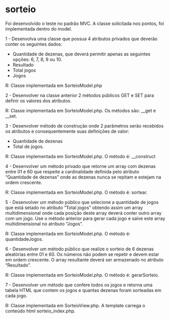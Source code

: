 # sorteio

Foi desenvolvido o teste no padrão MVC. A classe solicitada nos pontos, foi implementada dentro do model.

1 - Desenvolva uma classe que possua 4 atributos privados que deverão conter os
seguintes dados:
- Quantidade de dezenas, que deverá permitir apenas as seguintes opções: 6, 7, 8,
9 ou 10.
- Resultado
- Total jogos
- Jogos

R: Classe implementada em SorteioModel.php

2 - Desenvolver na classe anterior 2 métodos públicos GET e SET para definir os
valores dos atributos.

R: Classe implementada em SorteioModel.php. Os métodos são: __get e __set.

3 - Desenvolver método de construção onde 2 parâmetros serão recebidos os atributos
e consequentemente suas definições de valor:
- Quantidade de dezenas
- Total de jogos.

R: Classe implementada em SorteioModel.php. O método é: __construct

4 - Desenvolver um método privado que retorne um array com dezenas entre 01 e 60
que respeite a cardinalidade definida pelo atributo “Quantidade de dezenas” onde as
dezenas nunca se repitam e estejam na ordem crescente.

R: Classe implementada em SorteioModel.php. O método é: sortear.

5 - Desenvolver um método público que selecione a quantidade de jogos que está
setado no atributo “Total jogos” obtendo assim um array multidimensional onde cada
posição deste array deverá conter outro array com um jogo. Use o método anterior
para gerar cada jogo e salve este array multidimensional no atributo “Jogos”.

R: Classe implementada em SorteioModel.php. O método é: quantidadeJogos.

6 - Desenvolver um método público que realize o sorteio de 6 dezenas aleatórias entre
01 e 60. Os números não podem se repetir e devem estar em ordem crescente. O
array resultante deverá ser armazenado no atributo “Resultado”.

R: Classe implementada em SorteioModel.php. O método é: gerarSorteio.

7 - Desenvolver um método que confere todos os jogos e retorna uma tabela HTML
que contem os jogos e quantas dezenas foram sorteadas em cada jogo.

R: Classe implementada em SorteioView.php. A template carrega o conteúdo html sorteio_index.php.